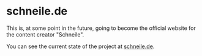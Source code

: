 # schneile.de

This is, at some point in the future, going to become the official website for the content creator "Schneile".

You can see the current state of the project at [schneile.de](http://schneile.de).
